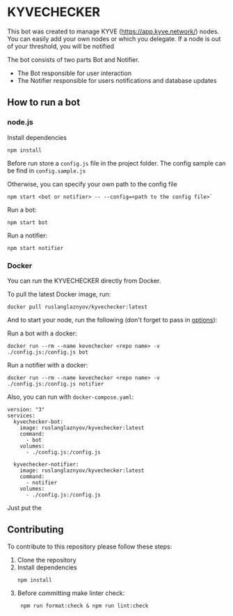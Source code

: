 # KYVECHECKER

This bot was created to manage KYVE (https://app.kyve.network/) nodes. You can easily add your own nodes or which you
delegate. If a node is out of your threshold, you will be notified

The bot consists of two parts Bot and Notifier.

- The Bot responsible for user interaction
- The Notifier responsible for users notifications and database updates

## How to run a bot

### node.js

Install dependencies

`npm install`

Before run store a `config.js` file in the project folder. The config sample can be find
in `config.sample.js`

Otherwise, you can specify your own path to the config file
```
npm start <bot or notifier> -- --config=<path to the config file>`
```

Run a bot:
```
npm start bot
```

Run a notifier:
```
npm start notifier
```

### Docker

You can run the KYVECHECKER directly from Docker.

To pull the latest Docker image, run:

```
docker pull ruslanglaznyov/kyvechecker:latest
```

And to start your node, run the following (don't forget to pass in [options](#options)):

Run a bot with a docker:
```
docker run --rm --name kevechecker <repo name> -v ./config.js:/config.js bot 
```
Run a notifier with a docker:
```
docker run --rm --name kevechecker <repo name> -v ./config.js:/config.js notifier 
```
Also, you can run with `docker-compose.yaml`:
```
version: "3"
services:
  kyvechecker-bot:
    image: ruslanglaznyov/kyvechecker:latest
    command:
      - bot
    volumes:
      - ./config.js:/config.js

  kyvechecker-notifier:
    image: ruslanglaznyov/kyvechecker:latest
    command:
      - notifier
    volumes:
      - ./config.js:/config.js
```
Just put the 

## Contributing

To contribute to this repository please follow these steps:

1. Clone the repository
2. Install dependencies
    ```
    npm install
    ```
3. Before committing make linter check:
    ```
     npm run format:check & npm run lint:check
    ```
